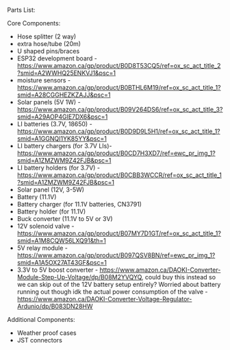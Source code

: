 Parts List: 

Core Components: 
- Hose splitter (2 way)
- extra hose/tube (20m)
- U shaped pins/braces
- ESP32 development board - https://www.amazon.ca/gp/product/B0D8T53CQ5/ref=ox_sc_act_title_2?smid=A2WWHQ25ENKVJ1&psc=1
- moisture sensors - https://www.amazon.ca/gp/product/B0BTHL6M19/ref=ox_sc_act_title_1?smid=A28CGGHEZKZAJJ&psc=1
- Solar panels (5V 1W) - https://www.amazon.ca/gp/product/B09V264DS6/ref=ox_sc_act_title_3?smid=A29AOP4GIE7DX6&psc=1
- LI batteries (3.7V, 18650) - https://www.amazon.ca/gp/product/B0D9D9L5H1/ref=ox_sc_act_title_1?smid=A1GGNQI1YK85YY&psc=1
- LI battery chargers (for 3.7V LIs)- https://www.amazon.ca/gp/product/B0CD7H3XD7/ref=ewc_pr_img_1?smid=A1ZMZWM9Z42FJB&psc=1
- LI battery holders (for 3.7V) - https://www.amazon.ca/gp/product/B0CBB3WCCR/ref=ox_sc_act_title_1?smid=A1ZMZWM9Z42FJB&psc=1
- Solar panel (12V, 3-5W)
- Battery (11.1V)
- Battery charger (for 11.1V batteries, CN3791)
- Battery holder (for 11.1V)
- Buck converter (11.1V to 5V or 3V)
- 12V solenoid valve - https://www.amazon.ca/gp/product/B07MY7D1GT/ref=ox_sc_act_title_1?smid=A1M8CQW56LXQ91&th=1
- 5V relay module - https://www.amazon.ca/gp/product/B097QSV8BN/ref=ewc_pr_img_1?smid=A1A5OX27AT43GF&psc=1
- 3.3V to 5V boost converter - https://www.amazon.ca/DAOKI-Converter-Module-Step-Up-Voltage/dp/B08M2YVQYQ, could buy this instead so we can skip out of the 12V battery setup entirely? Worried about battery running out though idk the actual power consumption of the valve - https://www.amazon.ca/DAOKI-Converter-Voltage-Regulator-Ardunio/dp/B083DN28HW

Additional Components:
- Weather proof cases
- JST connectors
